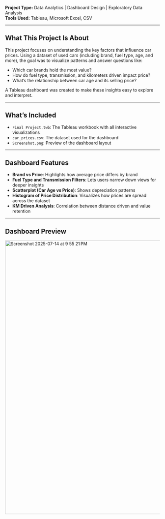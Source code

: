 


**Project Type:** Data Analytics | Dashboard Design | Exploratory Data Analysis  
**Tools Used:** Tableau, Microsoft Excel, CSV

---

## What This Project Is About

This project focuses on understanding the key factors that influence car prices. Using a dataset of used cars (including brand, fuel type, age, and more), the goal was to visualize patterns and answer questions like:

- Which car brands hold the most value?  
- How do fuel type, transmission, and kilometers driven impact price?  
- What’s the relationship between car age and its selling price?

A Tableau dashboard was created to make these insights easy to explore and interpret.

---

## What’s Included

- `Final Project.twb`: The Tableau workbook with all interactive visualizations  
- `car_prices.csv`: The dataset used for the dashboard  
- `Screenshot.png`: Preview of the dashboard layout

---

## Dashboard Features

- **Brand vs Price**: Highlights how average price differs by brand  
- **Fuel Type and Transmission Filters**: Lets users narrow down views for deeper insights  
- **Scatterplot (Car Age vs Price)**: Shows depreciation patterns  
- **Histogram of Price Distribution**: Visualizes how prices are spread across the dataset  
- **KM Driven Analysis**: Correlation between distance driven and value retention

---




## Dashboard Preview
<img width="1467" height="890" alt="Screenshot 2025-07-14 at 9 55 21 PM" src="https://github.com/user-attachments/assets/62f23a5e-468c-41bd-ad7c-835a1587281a" />





